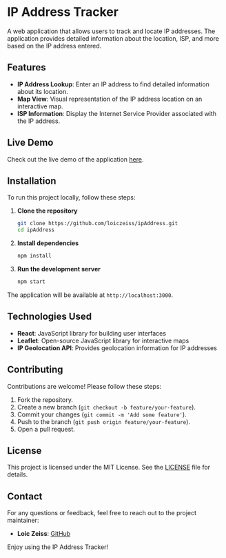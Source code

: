 # IP Address Tracker

A web application that allows users to track and locate IP addresses. The application provides detailed information about the location, ISP, and more based on the IP address entered.

## Features

- **IP Address Lookup**: Enter an IP address to find detailed information about its location.
- **Map View**: Visual representation of the IP address location on an interactive map.
- **ISP Information**: Display the Internet Service Provider associated with the IP address.

## Live Demo

Check out the live demo of the application [here](https://loiczeiss.github.io/ipAddress/).

## Installation

To run this project locally, follow these steps:

1. **Clone the repository**
    ```bash
    git clone https://github.com/loiczeiss/ipAddress.git
    cd ipAddress
    ```

2. **Install dependencies**
    ```bash
    npm install
    ```

3. **Run the development server**
    ```bash
    npm start
    ```

The application will be available at `http://localhost:3000`.

## Technologies Used

- **React**: JavaScript library for building user interfaces
- **Leaflet**: Open-source JavaScript library for interactive maps
- **IP Geolocation API**: Provides geolocation information for IP addresses

## Contributing

Contributions are welcome! Please follow these steps:

1. Fork the repository.
2. Create a new branch (`git checkout -b feature/your-feature`).
3. Commit your changes (`git commit -m 'Add some feature'`).
4. Push to the branch (`git push origin feature/your-feature`).
5. Open a pull request.

## License

This project is licensed under the MIT License. See the [LICENSE](LICENSE) file for details.

## Contact

For any questions or feedback, feel free to reach out to the project maintainer:

- **Loic Zeiss**: [GitHub](https://github.com/loiczeiss)

Enjoy using the IP Address Tracker!
